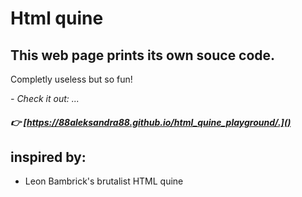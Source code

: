 # Html quine

## This web page prints its own souce code. 

Completly useless but so fun!

*- Check it out: ...*


##### :point_right: [https://88aleksandra88.github.io/html_quine_playground/.]()


## inspired by:
- Leon Bambrick's brutalist HTML quine
